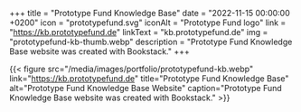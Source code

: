 +++
title = "Prototype Fund Knowledge Base"
date = "2022-11-15 00:00:00 +0200"
icon = "prototypefund.svg"
iconAlt = "Prototype Fund logo"
link = "https://kb.prototypefund.de"
linkText = "kb.prototypefund.de"
img = "prototypefund-kb-thumb.webp"
description = "Prototype Fund Knowledge Base website was created with Bookstack."
+++

{{< figure src="/media/images/portfolio/prototypefund-kb.webp" link="https://kb.prototypefund.de" title="Prototype Fund Knowledge Base" alt="Prototype Fund Knowledge Base Website" caption="Prototype Fund Knowledge Base website was created with Bookstack." >}}
